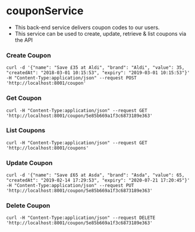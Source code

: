 # couponService
- This back-end service delivers coupon codes to our users.
- This service can be used to create, update, retrieve & list coupons via the API

### Create Coupon

```curl -d '{"name": "Save £35 at Aldi", "brand": "Aldi", "value": 35, "createdAt": "2018-03-01 10:15:53", "expiry": "2019-03-01 10:15:53"}' -H "Content-Type:application/json" --request POST 'http://localhost:8001/coupon'```

### Get Coupon

```curl -H "Content-Type:application/json" --request GET 'http://localhost:8001/coupon/5e85b669a1f3c6873189e363'```

### List Coupons

```curl -H "Content-Type:application/json" --request GET 'http://localhost:8001/coupons'```

### Update Coupon

```curl -d '{"name": "Save £65 at Asda", "brand": "Asda", "value": 65, "createdAt": "2019-02-14 17:29:53", "expiry": "2020-07-21 17:20:45"}' -H "Content-Type:application/json" --request PUT 'http://localhost:8001/coupon/5e85b669a1f3c6873189e363'```

### Delete Coupon

```curl -H "Content-Type:application/json" --request DELETE 'http://localhost:8001/coupon/5e85b669a1f3c6873189e363'```